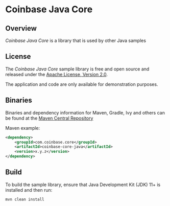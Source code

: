 # Coinbase Java Core

## Overview

*Coinbase Java Core* is a library that is used by other Java samples

## License

The *Coinbase Java Core* sample library is free and open source and released under the [Apache License, Version 2.0](LICENSE).

The application and code are only available for demonstration purposes.

## Binaries

Binaries and dependency information for Maven, Gradle, Ivy and others can be found at the [Maven Central Repository](https://central.sonatype.com/search?q=g%3Acom.coinbase.core+a%3Acoinbase-core-java&smo=true)

Maven example:

```xml
<dependency>
    <groupId>com.coinbase.core</groupId>
    <artifactId>coinbase-core-java</artifactId>
    <version>x.y.z</version>
</dependency>
```

## Build

To build the sample library, ensure that Java Development Kit (JDK) 11+ is installed and then run:

```bash
mvn clean install
```
